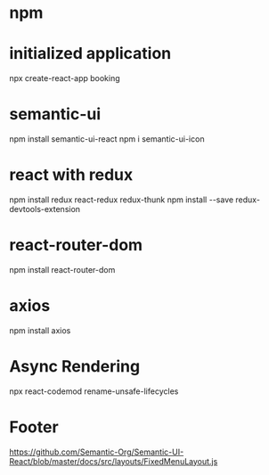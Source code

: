 # npm

# initialized application
npx create-react-app booking

# semantic-ui
 npm install semantic-ui-react
 npm i semantic-ui-icon

# react with redux
npm install redux react-redux redux-thunk
npm install --save redux-devtools-extension

# react-router-dom
npm install react-router-dom

# axios
npm install axios

# Async Rendering
npx react-codemod rename-unsafe-lifecycles

# Footer
https://github.com/Semantic-Org/Semantic-UI-React/blob/master/docs/src/layouts/FixedMenuLayout.js

